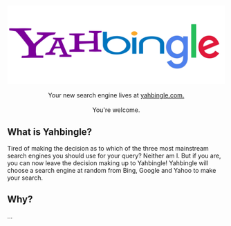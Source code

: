 <p align="center">
	<a alt="yahbingle logo" href="https://yahbingle.com">
  <img alt="yahbingle-logo" src="./static/img/yahbingle-logo.png" width="700"><a/>
</p>

<p align="center">
  Your new search engine lives at <a href="https://yahbingle.com">yahbingle.com.<a/>
  <br/>
  <br/>
  You're welcome.
</p>

## What is Yahbingle?

Tired of making the decision as to which of the three most mainstream search engines you should use for your query? Neither am I. But if you are, you can now leave the decision making up to Yahbingle! Yahbingle will choose a search engine at random from Bing, Google and Yahoo to make your search.

## Why?
...
